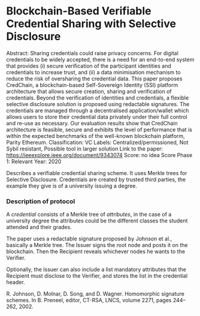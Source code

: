 # Blockchain-Based Verifiable Credential Sharing with Selective Disclosure

Abstract: Sharing credentials could raise privacy concerns. For digital credentials to be widely accepted, there is a need for an end-to-end system that provides (i) secure verification of the participant identities and credentials to increase trust, and (ii) a data minimisation mechanism to reduce the risk of oversharing the credential data. This paper proposes CredChain, a blockchain-based Self-Sovereign Identity (SSI) platform architecture that allows secure creation, sharing and verification of credentials. Beyond the verification of identities and credentials, a flexible selective disclosure solution is proposed using redactable signatures. The credentials are managed through a decentralised application/wallet which allows users to store their credential data privately under their full control and re-use as necessary. Our evaluation results show that CredChain architecture is feasible, secure and exhibits the level of performance that is within the expected benchmarks of the well-known blockchain platform, Parity Ethereum.
Classification: VC
Labels: Centralized/permissioned, Not Sybil resistant, Possible tool in larger solution
Link to the paper: https://ieeexplore.ieee.org/document/9343074
Score: no idea
Score Phase 1: Relevant
Year: 2020

Describes a verifiable credential sharing scheme.  It uses Merkle trees for Selective Disclosure.  Credentials are created by trusted third parties, the example they give is of a university issuing a degree.

### Description of protocol

A *credential* consists of a Merkle tree of *attributes*, in the case of a university degree the attributes could be the different classes the student attended and their grades.

The paper uses a redactable signature proposed by Johnson et al., basically a Merkle tree.  The Issuer signs the root node and posts it on the blockchain.  Then the Recipient reveals whichever nodes he wants to the Verifier.

Optionally, the Issuer can also include a list mandatory attributes that the Recipient must disclose to the Verifier, and stores the list in the credential header.

R. Johnson, D. Molnar, D. Song, and D. Wagner. Homomorphic signature schemes. In B. Preneel, editor, CT-RSA, LNCS, volume 2271, pages 244–262, 2002.